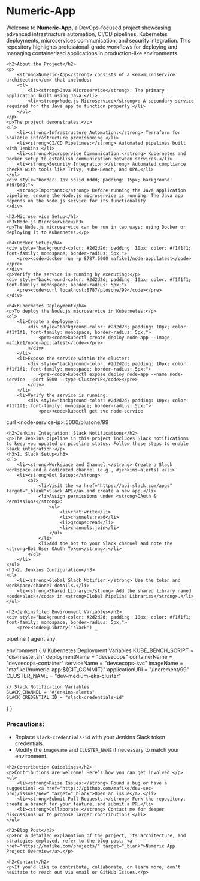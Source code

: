 <!DOCTYPE html>
<html lang="en">
<head>
    <meta charset="UTF-8">
    <meta name="viewport" content="width=device-width, initial-scale=1.0">
    <title>Numeric-App</title>
</head>
<body>
    <h1>Numeric-App</h1>
    <p>
        Welcome to <strong>Numeric-App</strong>, a DevOps-focused project showcasing advanced infrastructure automation, CI/CD pipelines, Kubernetes deployments, microservices communication, and security integration. This repository highlights professional-grade workflows for deploying and managing containerized applications in production-like environments.
    </p>

    <h2>About the Project</h2>
    <p>
        <strong>Numeric-App</strong> consists of a <em>microservice architecture</em> that includes:
        <ol>
            <li><strong>Java Microservice</strong>: The primary application built using Java.</li>
            <li><strong>Node.js Microservice</strong>: A secondary service required for the Java app to function properly.</li>
        </ol>
    </p>
    <p>The project demonstrates:</p>
    <ul>
        <li><strong>Infrastructure Automation:</strong> Terraform for scalable infrastructure provisioning.</li>
        <li><strong>CI/CD Pipelines:</strong> Automated pipelines built with Jenkins.</li>
        <li><strong>Microservice Communication:</strong> Kubernetes and Docker setup to establish communication between services.</li>
        <li><strong>Security Integration:</strong> Automated compliance checks with tools like Trivy, Kube-Bench, and OPA.</li>
    </ul>
    <div style="border: 1px solid #ddd; padding: 15px; background: #f9f9f9;">
        <strong>Important:</strong> Before running the Java application pipeline, ensure the Node.js microservice is running. The Java app depends on the Node.js service for its functionality.
    </div>

    <h2>Microservice Setup</h2>
    <h3>Node.js Microservice</h3>
    <p>The Node.js microservice can be run in two ways: using Docker or deploying it to Kubernetes.</p>

    <h4>Docker Setup</h4>
    <div style="background-color: #2d2d2d; padding: 10px; color: #f1f1f1; font-family: monospace; border-radius: 5px;">
        <pre><code>docker run -p 8787:5000 mafike1/node-app:latest</code></pre>
    </div>
    <p>Verify the service is running by executing:</p>
    <div style="background-color: #2d2d2d; padding: 10px; color: #f1f1f1; font-family: monospace; border-radius: 5px;">
        <pre><code>curl localhost:8787/plusone/99</code></pre>
    </div>

    <h4>Kubernetes Deployment</h4>
    <p>To deploy the Node.js microservice in Kubernetes:</p>
    <ol>
        <li>Create a deployment:
            <div style="background-color: #2d2d2d; padding: 10px; color: #f1f1f1; font-family: monospace; border-radius: 5px;">
                <pre><code>kubectl create deploy node-app --image mafike1/node-app:latest</code></pre>
            </div>
        </li>
        <li>Expose the service within the cluster:
            <div style="background-color: #2d2d2d; padding: 10px; color: #f1f1f1; font-family: monospace; border-radius: 5px;">
                <pre><code>kubectl expose deploy node-app --name node-service --port 5000 --type ClusterIP</code></pre>
            </div>
        </li>
        <li>Verify the service is running:
            <div style="background-color: #2d2d2d; padding: 10px; color: #f1f1f1; font-family: monospace; border-radius: 5px;">
                <pre><code>kubectl get svc node-service
curl &lt;node-service-ip&gt;:5000/plusone/99</code></pre>
            </div>
        </li>
    </ol>

    <h2>Jenkins Integration: Slack Notifications</h2>
    <p>The Jenkins pipeline in this project includes Slack notifications to keep you updated on pipeline status. Follow these steps to enable Slack integration:</p>
    <h3>1. Slack Setup</h3>
    <ul>
        <li><strong>Workspace and Channel:</strong> Create a Slack workspace and a dedicated channel (e.g., #jenkins-alerts).</li>
        <li><strong>Bot Setup:</strong>
            <ol>
                <li>Visit the <a href="https://api.slack.com/apps" target="_blank">Slack API</a> and create a new app.</li>
                <li>Assign permissions under <strong>OAuth & Permissions</strong>:
                    <ul>
                        <li>chat:write</li>
                        <li>channels:read</li>
                        <li>groups:read</li>
                        <li>channels:join</li>
                    </ul>
                </li>
                <li>Add the bot to your Slack channel and note the <strong>Bot User OAuth Token</strong>.</li>
            </ol>
        </li>
    </ul>
    <h3>2. Jenkins Configuration</h3>
    <ul>
        <li><strong>Global Slack Notifier:</strong> Use the token and workspace/channel details.</li>
        <li><strong>Shared Library:</strong> Add the shared library named <code>slack</code> in <strong>Global Pipeline Libraries</strong>.</li>
    </ul>

    <h2>Jenkinsfile: Environment Variables</h2>
    <div style="background-color: #2d2d2d; padding: 10px; color: #f1f1f1; font-family: monospace; border-radius: 5px;">
        <pre><code>@Library('slack') _
pipeline {
  agent any

  environment {
    // Kubernetes Deployment Variables
    KUBE_BENCH_SCRIPT = "cis-master.sh"
    deploymentName = "devsecops"
    containerName = "devsecops-container"
    serviceName = "devsecops-svc"
    imageName = "mafike1/numeric-app:${GIT_COMMIT}"
    applicationURI = "/increment/99"
    CLUSTER_NAME = "dev-medium-eks-cluster"

    // Slack Notification Variables
    SLACK_CHANNEL = "#jenkins-alerts"
    SLACK_CREDENTIAL_ID = "slack-credentials-id"
  }
}</code></pre>
    </div>
    <h3>Precautions:</h3>
    <ul>
        <li>Replace <code>slack-credentials-id</code> with your Jenkins Slack token credentials.</li>
        <li>Modify the <code>imageName</code> and <code>CLUSTER_NAME</code> if necessary to match your environment.</li>
    </ul>

    <h2>Contribution Guidelines</h2>
    <p>Contributions are welcome! Here’s how you can get involved:</p>
    <ul>
        <li><strong>Raise Issues:</strong> Found a bug or have a suggestion? <a href="https://github.com/mafike/dev-sec-proj/issues/new" target="_blank">Open an issue</a>.</li>
        <li><strong>Submit Pull Requests:</strong> Fork the repository, create a branch for your feature, and submit a PR.</li>
        <li><strong>Collaborate:</strong> Contact me for deeper discussions or to propose larger contributions.</li>
    </ul>

    <h2>Blog Post</h2>
    <p>For a detailed explanation of the project, its architecture, and strategies employed, refer to the blog post: <a href="https://mafike.com/projects/" target="_blank">Numeric App Project Overview</a>.</p>

    <h2>Contact</h2>
    <p>If you'd like to contribute, collaborate, or learn more, don’t hesitate to reach out via email or GitHub Issues.</p>
</body>
</html>

